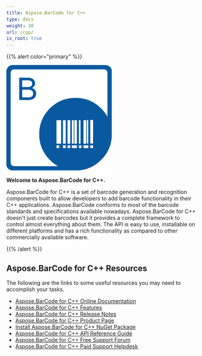 ```yaml
---
title: Aspose.BarCode for C++
type: docs
weight: 30
url: /cpp/
is_root: true
---
```


{{% alert color="primary" %}} 

![Aspose.BarCode for C++ Product Logo](aspose_barcode-for-cpp.png)

**Welcome to Aspose.BarCode for C++.** 

Aspose.BarCode for C++ is a set of barcode generation and recognition components built to allow developers to add barcode functionality in their C++ applications. Aspose.BarCode conforms to most of the barcode standards and specifications available nowadays. Aspose.BarCode for C++ doesn't just create barcodes but it provides a complete framework to control almost everything about them. The API is easy to use, installable on different platforms and has a rich functionality as compared to other commercially available software.

{{% /alert %}} 
## **Aspose.BarCode for C++ Resources**
The following are the links to some useful resources you may need to accomplish your tasks.

- [Aspose.BarCode for C++ Online Documentation](/barcode/cpp/)
- [Aspose.BarCode for C++ Features](/barcode/cpp/product-overview/)
- [Aspose.BarCode for C++ Release Notes](/barcode/cpp/release-notes/)
- [Aspose.BarCode for C++ Product Page](https://products.aspose.com/barcode/cpp)
- [Install Aspose.BarCode for C++ NuGet Package](https://www.nuget.org/packages/Aspose.barcode.Cpp/)
- [Aspose.BarCode for C++ API Reference Guide](https://apireference.aspose.com/cpp/barcode)
- [Aspose.BarCode for C++ Free Support Forum](https://forum.aspose.com/c/barcode)
- [Aspose.BarCode for C++ Paid Support Helpdesk](https://helpdesk.aspose.com/)





